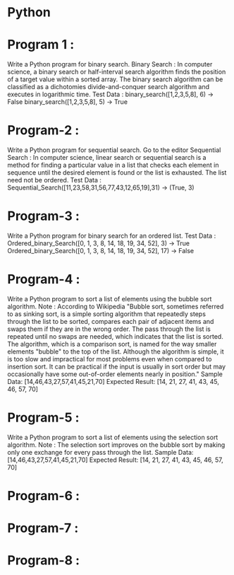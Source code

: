 # Python 

# Program 1 :
Write a Python program for binary search.
Binary Search : In computer science, a binary search or half-interval search algorithm finds the position of a target value within a sorted array. The binary search algorithm can be classified as a dichotomies divide-and-conquer search algorithm and executes in logarithmic time.
Test Data :
binary_search([1,2,3,5,8], 6) -> False
binary_search([1,2,3,5,8], 5) -> True

# Program-2 : 
Write a Python program for sequential search. Go to the editor
Sequential Search : In computer science, linear search or sequential search is a method for finding a particular value in a list that checks each element in sequence until the desired element is found or the list is exhausted. The list need not be ordered.
Test Data :
Sequential_Search([11,23,58,31,56,77,43,12,65,19],31) -> (True, 3)

# Program-3 :
Write a Python program for binary search for an ordered list.
Test Data :
Ordered_binary_Search([0, 1, 3, 8, 14, 18, 19, 34, 52], 3) -> True
Ordered_binary_Search([0, 1, 3, 8, 14, 18, 19, 34, 52], 17) -> False

# Program-4 :
Write a Python program to sort a list of elements using the bubble sort algorithm. 
Note : According to Wikipedia "Bubble sort, sometimes referred to as sinking sort, is a simple sorting algorithm that repeatedly steps through the list to be sorted, compares each pair of adjacent items and swaps them if they are in the wrong order. The pass through the list is repeated until no swaps are needed, which indicates that the list is sorted. The algorithm, which is a comparison sort, is named for the way smaller elements "bubble" to the top of the list. Although the algorithm is simple, it is too slow and impractical for most problems even when compared to insertion sort. It can be practical if the input is usually in sort order but may occasionally have some out-of-order elements nearly in position."
Sample Data: [14,46,43,27,57,41,45,21,70]
Expected Result: [14, 21, 27, 41, 43, 45, 46, 57, 70]
# Program-5 :
Write a Python program to sort a list of elements using the selection sort algorithm. 
Note : The selection sort improves on the bubble sort by making only one exchange for every pass through the list. 
Sample Data: [14,46,43,27,57,41,45,21,70]
Expected Result: [14, 21, 27, 41, 43, 45, 46, 57, 70]

# Program-6 : 

# Program-7 :

# Program-8 :
